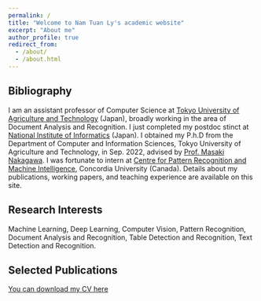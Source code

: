```yaml
---
permalink: /
title: "Welcome to Nam Tuan Ly's academic website"
excerpt: "About me"
author_profile: true
redirect_from: 
  - /about/
  - /about.html
---
```


## Bibliography
I am an assistant professor of Computer Science at [Tokyo University of Agriculture and Technology](https://www.tuat.ac.jp/en/) (Japan), broadly working in the area of Document Analysis and Recognition. I just completed my postdoc stinct at [National Institute of Informatics](https://www.nii.ac.jp/en/) (Japan). I obtained my P.h.D from the Department of Computer and Information Sciences, Tokyo University of Agriculture and Technology, in Sep. 2022, advised by [Prof. Masaki Nakagawa](http://web.tuat.ac.jp/~nakagawa/en/nakagawa.html). I was fortunate to intern at [Centre for Pattern Recognition and Machine Intelligence](https://www.concordia.ca/research/cenparmi.html), Concordia University (Canada). Details about my publications, working papers, and teaching experience are available on this site.

## Research Interests 
Machine Learning, Deep Learning, Computer Vision, Pattern Recognition, Document Analysis and Recognition, Table Detection and Recognition, Text Detection and Recognition.

<!-- 
My primary field is health economics, with additional research in industrial organization and applied econometrics. My research focuses on the role of information and behavioral biases in (a) the take-up of high-value care by consumers and (b) the adoption of innovative health technologies by providers. My job market paper, “An Ounce of Prevention or a Pound of Cure? The Value of Health Risk Information” shows that individuals infer information about their health risks by observing family health events, but that overreactions in these inferences lead to welfare penalties and propagate the use of low-return health services.

My other ongoing and published projects span related questions ranging from the costs associated with preventive care utilization to the use of care for specific at-risk populations, including those living with mental illness and providers treating cardiovascular disease. 
-->

## Selected Publications

[You can download my CV here](http://namtuanly.github.io/files/NamLy_CV.pdf)
